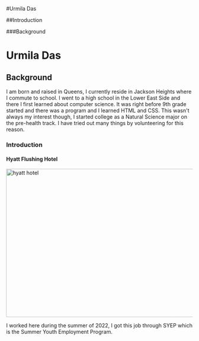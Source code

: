 #Urmila Das 

##Introduction

###Background




<html>
  <head>
    <title>Welcome</title>
    <link rel="stylesheet" href="style.css">
  </head>
  <body>
  <h1>Urmila Das</h1>
    <h2>Background</h2>
    <p>I am born and raised in Queens, I currently reside in Jackson Heights where I commute to school. I went to a high school in the Lower East Side and there I first learned about computer science. It was right before 9th grade started and there was a program and I learned HTML and CSS. This wasn't always my interest though, I started college as a Natural Science major on the pre-health track. I have tried out many things by volunteering for this reason.</p>
    <h3>Introduction</h3>
    <h4>Hyatt Flushing Hotel</h4>
    <img src= "https://assets.hyatt.com/content/dam/hyatt/hyattdam/images/2014/09/21/1547/NYCZF-P002-Exterior-Street.jpg/NYCZF-P002-Exterior-Street.16x9.jpg" alt= "hyatt hotel" width= 800, height= 400>
    <p>I worked here during the summer of 2022, I got this job through SYEP which is the Summer Youth Employment Program.</p>
  </body>
</html>
